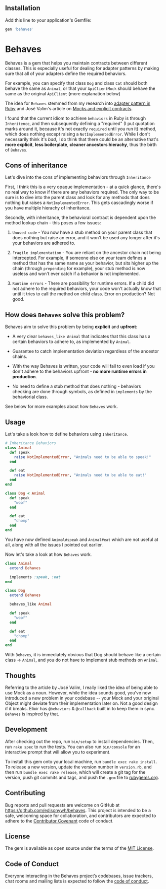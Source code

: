 ## Installation

Add this line to your application's Gemfile:

```ruby
gem 'behaves'
```


# Behaves

Behaves is a gem that helps you maintain contracts between different classes. This is especially useful for dealing for adapter patterns by making sure that all of your adapters define the required behaviors.

For example, you can specify that class `Dog` and class `Cat` should both behave the same as `Animal`, or that your `ApiClientMock` should behave the same as the original `ApiClient` (more explanation below)

The idea for `Behaves` stemmed from my research into [adapter pattern in Ruby](https://www.sitepoint.com/using-and-testing-the-adapter-design-pattern/) and José Valim's article on [Mocks and explicit contracts](http://blog.plataformatec.com.br/2015/10/mocks-and-explicit-contracts/).

I found that the current idiom to achieve `behaviors` in Ruby is through `Inheritence`, and then subsequently defining a "required" (I put quotation marks around it, because it's not exactly `required` until you run it) method, which does nothing except raising a `NotImplementedError`. While I don't necessarily think it's *bad*, I do think that there could be an alternative that's **more explicit**, **less boilerplate**, **cleaner ancestors hierachy**, thus the birth of `Behaves`.

## Cons of inheritance

Let's dive into the cons of implementing behaviors through `Inheritance`

First, I think this is a very opaque implementation - at a quick glance, there's no real way to know if there are any behaviors required. The only way to be sure is to dive into the parent class and look for any methods that does nothing but raises a `NotImplementedError`. This gets cascadingly worse if you have multiple hierachy of inheritance.

Secondly, with inheritance, the behavioral contract is dependent upon the method lookup chain - this poses a few issues:

1) `Unused code` - You now have a stub method on your parent class that does nothing but raise an error, and it won't be used any longer after it's your behaviors are adhered to.

2) `Fragile implementation` - You are reliant on the ancestor chain not being intercepted. For example, if someone else on your team defines a method that has the same name as your behavior, but sits higher up the chain (through `prepending` for example), your stub method is now useless and won't ever catch if a behavior is not implemented.

3) `Runtime errors` - There are possibility for runtime errors. If a child did not adhere to the required behaviors, your code won't actually know that until it tries to call the method on child class. Error on production? Not good.

## How does `Behaves` solve this problem?

Behaves aim to solve this problem by being **explicit** and **upfront**:

- A very clear `behaves_like Animal` that indicates that this class has a certain behaviors to adhere to, as implemented by `Animal`.

- Guarantee to catch implementation deviation regardless of the ancestor chains.

- With the way Behaves is written, your code will fail to even load if you don't adhere to the behaviors upfront - **no more runtime errors in production**.

- No need to define a stub method that does nothing - behaviors checking are done through symbols, as defined in `implements` by the behaviorial class.

See below for more examples about how `Behaves` work.

## Usage

Let's take a look how to define behaviors using `Inheritance`.

```ruby
# Inheritance Behaviors
class Animal
  def speak
    raise NotImplementedError, "Animals need to be able to speak!"
  end

  def eat
    raise NotImplementedError, "Animals need to be able to eat!"
  end
end

class Dog < Animal
  def speak
    "woof"
  end

  def eat
    "chomp"
  end
end
```

You have now defined `Animal#speak` and `Animal#eat` which are not useful at all, along with all the issues I pointed out earlier.

Now let's take a look at how `Behaves` work.

```ruby
class Animal
  extend Behaves

  implements :speak, :eat
end

class Dog
  extend Behaves

  behaves_like Animal

  def speak
    "woof"
  end

  def eat
    "chomp"
  end
end
```

With `Behaves`, it is immediately obvious that Dog should behave like a certain class -> `Animal`, and you do not have to implement stub methods on `Animal`.

## Thoughts

Referring to the article by José Valim, I really liked the idea of being able to use Mock as a noun. However, while the idea sounds good, you've now introduced a new problem in your codebase -- your Mock and your original Object might deviate from their implementation later on. Not a good design if it breaks. Elixir has `@behaviors` & `@callback` built in to keep them in sync. `Behaves` is inspired by that.

## Development

After checking out the repo, run `bin/setup` to install dependencies. Then, run `rake spec` to run the tests. You can also run `bin/console` for an interactive prompt that will allow you to experiment.

To install this gem onto your local machine, run `bundle exec rake install`. To release a new version, update the version number in `version.rb`, and then run `bundle exec rake release`, which will create a git tag for the version, push git commits and tags, and push the `.gem` file to [rubygems.org](https://rubygems.org).

## Contributing

Bug reports and pull requests are welcome on GitHub at https://github.com/edisonywh/behaves. This project is intended to be a safe, welcoming space for collaboration, and contributors are expected to adhere to the [Contributor Covenant](http://contributor-covenant.org) code of conduct.

## License

The gem is available as open source under the terms of the [MIT License](https://opensource.org/licenses/MIT).

## Code of Conduct

Everyone interacting in the Behaves project’s codebases, issue trackers, chat rooms and mailing lists is expected to follow the [code of conduct](https://github.com/[USERNAME]/behaves/blob/master/CODE_OF_CONDUCT.md).
